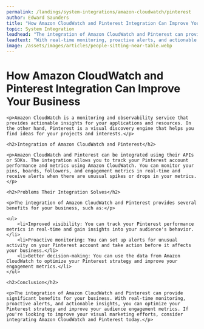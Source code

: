 ```yaml
---
permalink: /landings/system-integrations/amazon-cloudwatch/pinterest
author: Edward Saunders
title: "How Amazon CloudWatch and Pinterest Integration Can Improve Your Business"
topic: System Integration
leadhead: "The integration of Amazon CloudWatch and Pinterest can provide significant benefits for your business"
leadtext: "With real-time monitoring, proactive alerts, and actionable insights, you can optimize your Pinterest strategy and improve your audience engagement metrics. If you're looking to improve your visual marketing efforts, consider integrating Amazon CloudWatch and Pinterest today."
image: /assets/images/articles/people-sitting-near-table.webp
---
```

<div class="arttext">	<h1>How Amazon CloudWatch and Pinterest Integration Can Improve Your Business</h1>

	<p>Amazon CloudWatch is a monitoring and observability service that provides actionable insights for your applications and resources. On the other hand, Pinterest is a visual discovery engine that helps you find ideas for your projects and interests.</p>

	<h2>Integration of Amazon CloudWatch and Pinterest</h2>

	<p>Amazon CloudWatch and Pinterest can be integrated using their APIs or SDKs. The integration allows you to track your Pinterest account performance and metrics using Amazon CloudWatch. You can monitor your pins, boards, followers, and engagement metrics in real-time and receive alerts when there are unusual spikes or drops in your metrics.</p>

	<h2>Problems Their Integration Solves</h2>

	<p>The integration of Amazon CloudWatch and Pinterest provides several benefits for your business, such as:</p>

	<ul>
		<li>Improved visibility: You can track your Pinterest performance metrics in real-time and gain insights into your audience's behavior.</li>
		<li>Proactive monitoring: You can set up alerts for unusual activity on your Pinterest account and take action before it affects your business.</li>
		<li>Better decision-making: You can use the data from Amazon CloudWatch to optimize your Pinterest strategy and improve your engagement metrics.</li>
	</ul>

	<h2>Conclusion</h2>

	<p>The integration of Amazon CloudWatch and Pinterest can provide significant benefits for your business. With real-time monitoring, proactive alerts, and actionable insights, you can optimize your Pinterest strategy and improve your audience engagement metrics. If you're looking to improve your visual marketing efforts, consider integrating Amazon CloudWatch and Pinterest today.</p>
</div>